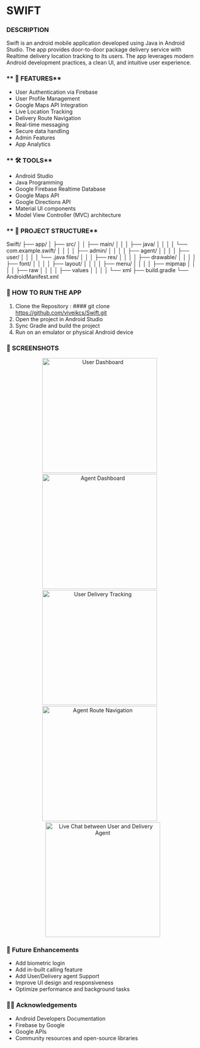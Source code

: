 # **SWIFT**

### **DESCRIPTION**

Swift is an android mobile application developed using Java in Android Studio. The app provides door-to-door package delivery service with Realtime delivery location tracking to its users. The app leverages modern Android development practices, a clean UI, and intuitive user experience.

### ** 📱 FEATURES**

- User Authentication via Firebase
- User Profile Management
- Google Maps API Integration
- Live Location Tracking
- Delivery Route Navigation
- Real-time messaging
- Secure data handling 
- Admin Features 
- App Analytics

### ** 🛠️ TOOLS**

- Android Studio
- Java Programming
- Google Firebase Realtime Database
- Google Maps API
- Google Directions API
- Material UI components
- Model View Controller (MVC) architecture

### ** 📁 PROJECT STRUCTURE**

Swift/
├── app/
│   ├── src/
│   │   ├── main/
│   │   │   ├── java/
│   │   │   │   └── com.example.swift/
│   │   │   │       ├── admin/
│   │   │   │       ├── agent/
│   │   │   │       ├── user/
│   │   │   │       └── .java files/
│   │   │   ├── res/
│   │   │   │   ├── drawable/
│   │   │   │   ├── font/
│   │   │   │   ├── layout/
│   │   │   │   ├── menu/
│   │   │   │   ├── mipmap
│   │   │   │   ├── raw
│   │   │   │   ├── values
│   │   │   │   └── xml
├── build.gradle
└── AndroidManifest.xml

### **🧪 HOW TO RUN THE APP**

1. Clone the Repository : #### git clone https://github.com/viveikcs/Swift.git
2. Open the project in Android Studio
3. Sync Gradle and build the project
4. Run on an emulator or physical Android device

### **📸 SCREENSHOTS**

<p align="center">
  <img src="screenshots/user_dashboard.png" width="300" alt="User Dashboard" />
  &nbsp;&nbsp;&nbsp;
  <img src="screenshots/agent_dashboard.png" width="300" alt="Agent Dashboard" />
  &nbsp;&nbsp;&nbsp;
  <img src="screenshots/user_tracking.png" width="300" alt="User Delivery Tracking" />
  &nbsp;&nbsp;&nbsp;
  <img src="screenshots/agent_navigation.png" width="300" alt="Agent Route Navigation" />
  &nbsp;&nbsp;&nbsp;
  <img src="screenshots/livechat.png" width="300" alt="Live Chat between User and Delivery Agent" />
</p>

### **🧩 Future Enhancements**

- Add biometric login
- Add in-built calling feature
- Add User/Delivery agent Support
- Improve UI design and responsiveness
- Optimize performance and background tasks

### **🙏🏼 Acknowledgements**

- Android Developers Documentation
- Firebase by Google
- Google APIs
- Community resources and open-source libraries
